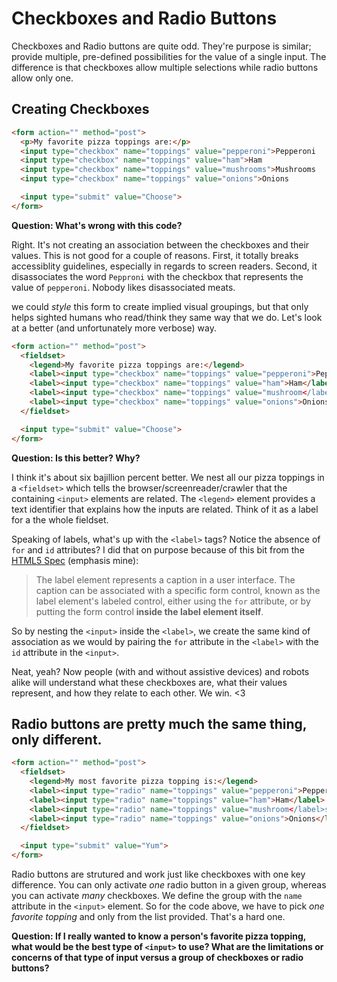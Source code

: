 # Checkboxes and Radio Buttons
Checkboxes and Radio buttons are quite odd. They're purpose is similar; provide multiple, pre-defined possibilities for the value of a single input. The difference is that checkboxes allow multiple selections while radio buttons allow only one.

## Creating Checkboxes
```html
<form action="" method="post">
  <p>My favorite pizza toppings are:</p>
  <input type="checkbox" name="toppings" value="pepperoni">Pepperoni
  <input type="checkbox" name="toppings" value="ham">Ham
  <input type="checkbox" name="toppings" value="mushrooms">Mushrooms
  <input type="checkbox" name="toppings" value="onions">Onions

  <input type="submit" value="Choose">
</form>
```

__Question: What's wrong with this code?__

Right. It's not creating an association between the checkboxes and their values. This is not good for a couple of reasons. First, it totally breaks accessiblity guidelines, especially in regards to screen readers. Second, it disassociates the word `Pepproni` with the checkbox that represents the value of `pepperoni`. Nobody likes disassociated meats.

we could _style_ this form to create implied visual groupings, but that only helps sighted humans who read/think they same way that we do. Let's look at a better (and unfortunately more verbose) way.

```html
<form action="" method="post">
  <fieldset>
    <legend>My favorite pizza toppings are:</legend>
    <label><input type="checkbox" name="toppings" value="pepperoni">Pepperoni</label>
    <label><input type="checkbox" name="toppings" value="ham">Ham</label>
    <label><input type="checkbox" name="toppings" value="mushroom</label>s">Mushrooms</label>
    <label><input type="checkbox" name="toppings" value="onions">Onions</label>
  </fieldset>

  <input type="submit" value="Choose">
</form>
```
__Question: Is this better? Why?__

I think it's about six bajillion percent better. We nest all our pizza toppings in a `<fieldset>` which tells the browser/screenreader/crawler that the containing `<input>` elements are related. The `<legend>` element provides a text identifier that explains how the inputs are related. Think of it as a label for a the whole fieldset.

Speaking of labels, what's up with the `<label>` tags? Notice the absence of `for` and `id` attributes? I did that on purpose because of this bit from the [HTML5 Spec](http://www.w3.org/TR/2014/REC-html5-20141028/forms.html#the-label-element) (emphasis mine):

> The label element represents a caption in a user interface. The caption can be associated with a specific form control, known as the label element's labeled control, either using the `for` attribute, or by putting the form control __inside the label element itself__.

So by nesting the `<input>` inside the `<label>`, we create the same kind of association as we would by pairing the `for` attribute in the `<label>` with the `id` attribute in the `<input>`.

Neat, yeah? Now people (with and without assistive devices) and robots alike will understand what these checkboxes are, what their values represent, and how they relate to each other. We win. <3

## Radio buttons are pretty much the same thing, only different.

```html
<form action="" method="post">
  <fieldset>
    <legend>My most favorite pizza topping is:</legend>
    <label><input type="radio" name="toppings" value="pepperoni">Pepperoni</label>
    <label><input type="radio" name="toppings" value="ham">Ham</label>
    <label><input type="radio" name="toppings" value="mushroom</label>s">Mushrooms</label>
    <label><input type="radio" name="toppings" value="onions">Onions</label>
  </fieldset>

  <input type="submit" value="Yum">
</form>
```

Radio buttons are strutured and work just like checkboxes with one key difference. You can only activate _one_ radio button in a given group, whereas you can activate _many_ checkboxes. We define the group with the `name` attribute in the `<input>` element. So for the code above, we have to pick _one favorite topping_ and only from the list provided. That's a hard one.

__Question: If I really wanted to know a person's favorite pizza topping, what would be the best type of `<input>` to use? What are the limitations or concerns of that type of input versus a group of checkboxes or radio buttons?__




